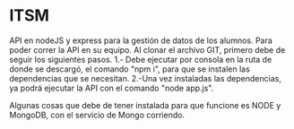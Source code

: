 # ITSM
API en nodeJS y express para la gestión de datos de los alumnos.
Para poder correr la API en su equipo. Al clonar el archivo GIT, primero debe de seguir los siguientes pasos.
1.- Debe ejecutar por consola en la ruta de donde se descargó, el comando "npm i", para que se instalen las dependencias que se necesitan.
2.-Una vez instaladas las dependencias, ya podrá ejecutar la API con el comando "node app.js".

Algunas cosas que debe de tener instalada para que funcione es NODE y MongoDB, con el servicio de Mongo corriendo.
